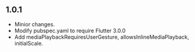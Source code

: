 ## 1.0.1

- Minior changes.
- Modify pubspec.yaml to require Flutter 3.0.0
- Add mediaPlaybackRequiresUserGesture, allowsInlineMediaPlayback, initialScale.
